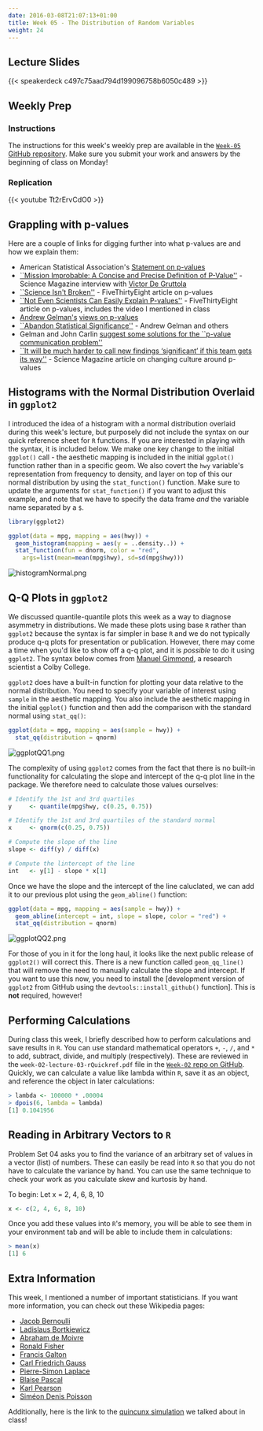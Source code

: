 ```yaml
---
date: 2016-03-08T21:07:13+01:00
title: Week 05 - The Distribution of Random Variables
weight: 24
---
```


## Lecture Slides
{{< speakerdeck c497c75aad794d199096758b6050c489 >}}

## Weekly Prep
### Instructions
The instructions for this week's weekly prep are available in the [`Week-05` GitHub repository](https://github.com/slu-soc5050/Week-05/blob/master/WeeklyPrep/week-05-prep.pdf). Make sure you submit your work and answers by the beginning of class on Monday!

### Replication
{{< youtube Tt2rErvCdO0 >}}

## Grappling with p-values
Here are a couple of links for digging further into what p-values are and how we explain them:

* American Statistical Association's [Statement on p-values](http://amstat.tandfonline.com/doi/abs/10.1080/00031305.2016.1154108)
* [``Mission Improbable: A Concise and Precise Definition of P-Value''](http://www.sciencemag.org/news/2009/10/mission-improbable-concise-and-precise-definition-p-value) - Science Magazine interview with [Victor De Gruttola](https://www.hsph.harvard.edu/victor-de-gruttola/)
* [``Science Isn't Broken''](https://fivethirtyeight.com/features/science-isnt-broken/?ex_cid=endlink#part1) - FiveThirtyEight article on p-values
* [``Not Even Scientists Can Easily Explain P-values''](http://fivethirtyeight.com/features/not-even-scientists-can-easily-explain-p-values/) - FiveThirtyEight article on p-values, includes the video I mentioned in class
* [Andrew Gelman's](http://andrewgelman.com/) [views on p-values](http://www.stat.columbia.edu/~gelman/research/published/asa_pvalues.pdf)
* [``Abandon Statistical Significance''](http://www.stat.columbia.edu/~gelman/research/unpublished/abandon.pdf) - Andrew Gelman and others
* Gelman and John Carlin [suggest some solutions for the ``p-value communication problem''](http://www.stat.columbia.edu/~gelman/research/published/jasa_signif_2.pdf)
* [``It will be much harder to call new findings ‘significant’ if this team gets its way''](http://www.sciencemag.org/news/2017/07/it-will-be-much-harder-call-new-findings-significant-if-team-gets-its-way) - Science Magazine article on changing culture around p-values

## Histograms with the Normal Distribution Overlaid in `ggplot2`
I introduced the idea of a histogram with a normal distribution overlaid during this week's lecture, but purposely did not include the syntax on our quick reference sheet for `R` functions. If you are interested in playing with the syntax, it is included below. We make one key change to the initial `ggplot()` call - the aesthetic mapping is included in the initial `ggplot()` function rather than in a specific geom. We also covert the `hwy` variable's representation from frequency to density, and layer on top of this our normal distribution by using the `stat_function()` function. Make sure to update the arguments for `stat_function()` if you want to adjust this example, and note that we have to specify the data frame *and* the variable name separated by a `$`.
```r
library(ggplot2)

ggplot(data = mpg, mapping = aes(hwy)) +
  geom_histogram(mapping = aes(y = ..density..)) +
  stat_function(fun = dnorm, color = "red",
    args=list(mean=mean(mpg$hwy), sd=sd(mpg$hwy)))
```
![histogramNormal.png](https://raw.githubusercontent.com/slu-soc5050/Core-Documents/sources/Week-05/histogramNormal.png)

## Q-Q Plots in `ggplot2`
We discussed quantile-quantile plots this week as a way to diagnose asymmetry in distributions. We made these plots using base `R` rather than `ggplot2` because the syntax is far simpler in base `R` and we do not typically produce q-q plots for presentation or publication. However, there may come a time when you'd like to show off a q-q plot, and it is *possible* to do it using `ggplot2`. The syntax below comes from [Manuel Gimmond](http://mgimond.github.io/ES218/Week06a.html), a research scientist a Colby College.

`ggplot2` does have a built-in function for plotting your data relative to the normal distribution. You need to specify your variable of interest using `sample` in the aesthetic mapping. You also include the aesthetic mapping in the initial `ggplot()` function and then add the comparison with the standard normal using `stat_qq()`:
```r
ggplot(data = mpg, mapping = aes(sample = hwy)) +
  stat_qq(distribution = qnorm)
```
![ggplotQQ1.png](https://raw.githubusercontent.com/slu-soc5050/Core-Documents/sources/Week-05/ggplotQQ1.png)

The complexity of using `ggplot2` comes from the fact that there is no built-in functionality for calculating the slope and intercept of the q-q plot line in the package. We therefore need to calculate those values ourselves:
```r
# Identify the 1st and 3rd quartiles
y     <- quantile(mpg$hwy, c(0.25, 0.75))

# Identify the 1st and 3rd quartiles of the standard normal
x     <- qnorm(c(0.25, 0.75))

# Compute the slope of the line
slope <- diff(y) / diff(x)

# Compute the lintercept of the line
int   <- y[1] - slope * x[1]
```

Once we have the slope and the intercept of the line caluclated, we can add it to our previous plot using the `geom_abline()` function:
```r
ggplot(data = mpg, mapping = aes(sample = hwy)) +
  geom_abline(intercept = int, slope = slope, color = "red") +
  stat_qq(distribution = qnorm)
```
![ggplotQQ2.png](https://raw.githubusercontent.com/slu-soc5050/Core-Documents/sources/Week-05/ggplotQQ2.png)

For those of you in it for the long haul, it looks like the next public release of `ggplot2()` will correct this. There is a new function called `geom_qq_line()` that will remove the need to manually calculate the slope and intercept. If you want to use this now, you need to install the [development version of `ggplot2` from GitHub using the `devtools::install_github()` function]. This is **not** required, however!

## Performing Calculations
During class this week, I briefly described how to perform calculations and save results in `R`. You can use standard mathematical operators `+`, `-`, `/`, and `*` to add, subtract, divide, and multiply (respectively). These are reviewed in the `week-02-lecture-03-rQuickref.pdf` file in the [`Week-02` repo on GitHub](https://github.com/slu-soc5050/Week-02/blob/master/Functions/week-02-lecture-03-rQuickref.pdf). Quickly, we can calculate a value like lambda within `R`, save it as an object, and reference the object in later calculations:

```r
> lambda <- 100000 * .00004
> dpois(6, lambda = lambda)
[1] 0.1041956
```

## Reading in Arbitrary Vectors to `R`
Problem Set 04 asks you to find the variance of an arbitrary set of values in a vector (list) of numbers. These can easily be read into `R` so that you do not have to calculate the variance by hand. You can use the same technique to check your work as you calculate skew and kurtosis by hand.

To begin:
Let x = 2, 4, 6, 8, 10

```r
x <- c(2, 4, 6, 8, 10)
```

Once you add these values into `R`'s memory, you will be able to see them in your environment tab and will be able to include them in calculations:

```r
> mean(x)
[1] 6
```

## Extra Information
This week, I mentioned a number of important statisticians. If you want more information, you can check out these Wikipedia pages:

* [Jacob Bernoulli](https://en.wikipedia.org/wiki/Jacob_Bernoulli)
* [Ladislaus Bortkiewicz](https://en.wikipedia.org/wiki/Ladislaus_Bortkiewicz)
* [Abraham de Moivre](https://en.wikipedia.org/wiki/Abraham_de_Moivre)
* [Ronald Fisher](https://en.wikipedia.org/wiki/Ronald_Fisher)
* [Francis Galton](https://en.wikipedia.org/wiki/Francis_Galton)
* [Carl Friedrich Gauss](https://en.wikipedia.org/wiki/Carl_Friedrich_Gauss)
* [Pierre-Simon Laplace](https://en.wikipedia.org/wiki/Pierre-Simon_Laplace)
* [Blaise Pascal](https://en.wikipedia.org/wiki/Blaise_Pascal)
* [Karl Pearson](https://en.wikipedia.org/wiki/Karl_Pearson)
* [Siméon Denis Poisson](https://en.wikipedia.org/wiki/Siméon_Denis_Poisson)

Additionally, here is the link to the [quincunx simulation](http://goo.gl/qKUTsx) we talked about in class!
